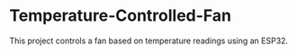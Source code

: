 # Temperature-Controlled-Fan
This project controls a fan based on temperature readings using an ESP32. 
